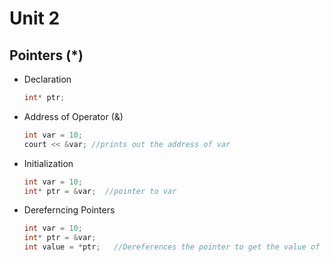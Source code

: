 # Unit 2 

## Pointers (*)
- Declaration
  ```cpp
  int* ptr;
  ```
- Address of Operator (&)
  ```cpp
  int var = 10;
  court << &var; //prints out the address of var
  ```
- Initialization
  ```cpp
  int var = 10;
  int* ptr = &var;  //pointer to var
  ```
- Dereferncing Pointers
  ```cpp
  int var = 10;
  int* ptr = &var;
  int value = *ptr;   //Dereferences the pointer to get the value of var
  ```

  
